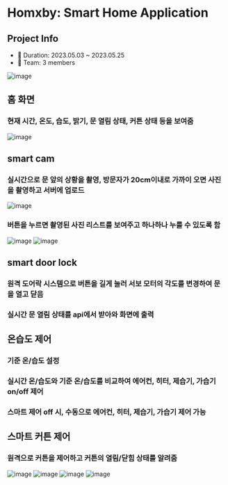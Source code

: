 # Homxby: Smart Home Application 
## Project Info
- 📅 Duration: 2023.05.03 ~ 2023.05.25
- 👥 Team: 3 members 


![image](https://github.com/eunjijen/Homxby/assets/75493219/05ae85f5-1e2c-4a92-9b29-44ca529f855f)

## 홈 화면 
### 현재 시간, 온도, 습도, 밝기, 문 열림 상태, 커튼 상태 등을 보여줌
![image](https://github.com/eunjijen/Homxby/assets/75493219/03e794a7-1178-493d-b607-06db513c9c8f)


## smart cam 
### 실시간으로 문 앞의 상황을 촬영, 방문자가 20cm이내로 가까이 오면 사진을 촬영하고 서버에 업로드
![image](https://github.com/eunjijen/Homxby/assets/75493219/6e8cdfd7-cd96-43d4-8fb5-75c52f4ce577)

### 버튼을 누르면 촬영된 사진 리스트를 보여주고 하나하나 누를 수 있도록 함
![image](https://github.com/eunjijen/Homxby/assets/75493219/684968b7-9a67-4112-861b-82f36cf11197)
![image](https://github.com/eunjijen/Homxby/assets/75493219/b89d8f93-b48a-4158-9aa0-61a61657d1bb)


## smart door lock 
### 원격 도어락 시스템으로 버튼을 길게 눌러 서보 모터의 각도를 변경하여 문을 열고 닫음
### 실시간 문 열림 상태를 api에서 받아와 화면에 출력
               
## 온습도 제어 
### 기준 온/습도 설정
### 실시간 온/습도와 기준 온/습도를 비교하여 에어컨, 히터, 제습기, 가습기 on/off 제어
### 스마트 제어 off 시, 수동으로 에어컨, 히터, 제습기, 가습기 제어 가능
             
## 스마트 커튼 제어 
### 원격으로 커튼을 제어하고 커튼의 열림/닫힘 상태를 알려줌





![image](https://github.com/eunjijen/Homxby/assets/75493219/cedac6f1-8831-4734-a4c0-925cdd9dc193)
![image](https://github.com/eunjijen/Homxby/assets/75493219/ab0f415a-15c8-4ea9-9ce3-5b145c826b03)
![image](https://github.com/eunjijen/Homxby/assets/75493219/81f299b2-f1e0-4831-b480-e0ef27f4614d)
![image](https://github.com/eunjijen/Homxby/assets/75493219/d66c75b6-9860-4d6c-8a1e-a72e80aa4061)
